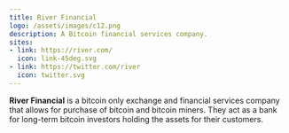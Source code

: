 ```yaml
---
title: River Financial
logo: /assets/images/c12.png
description: A Bitcoin financial services company.
sites:
- link: https://river.com/
  icon: link-45deg.svg
- link: https://twitter.com/river
  icon: twitter.svg
---
```


**River Financial** is a bitcoin only exchange and financial services company that allows for purchase of bitcoin and bitcoin miners. They act as a bank for long-term bitcoin investors holding the assets for their customers.
